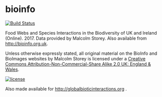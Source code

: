 # bioinfo
[![Build Status](https://travis-ci.org/globalbioticinteractions/bioinfo.svg?branch=master)](https://travis-ci.org/globalbioticinteractions/bioinfo)

Food Webs and Species Interactions in the Biodiversity of UK and Ireland (Online). 2017. Data provided by Malcolm Storey. Also available from http://bioinfo.org.uk.

Unless otherwise expressly stated, all original material on the BioInfo and BioImages websites by Malcolm Storey is licensed under a [Creative Commons Attribution-Non-Commercial-Share Alike 2.0 UK: England & Wales](http://creativecommons.org/licenses/by-nc-sa/2.0/uk/).

[![license](http://i.creativecommons.org/l/by-nc-sa/2.0/uk/88x31.png)](http://creativecommons.org/licenses/by-nc-sa/2.0/uk/)

Also made available for http://globalbioticinteractions.org .
